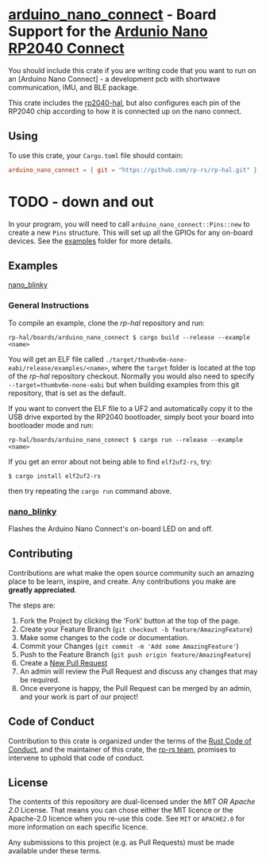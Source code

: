 # [arduino_nano_connect] - Board Support for the [Ardunio Nano RP2040 Connect]

You should include this crate if you are writing code that you want to run on
an [Arduino Nano Connect] - a development pcb with shortwave communication, IMU, and BLE package.

This crate includes the [rp2040-hal], but also configures each pin of the
RP2040 chip according to how it is connected up on the nano connect.

[Ardunio Nano RP2040 Connect]: https://store-usa.arduino.cc/collections/boards/products/arduino-nano-rp2040-connect
[arduino_nano_connect]: https://github.com/rp-rs/rp-hal/tree/main/boards/arduino_nano_connect
[rp2040-hal]: https://github.com/rp-rs/rp-hal/tree/main/rp2040-hal
[Raspberry Silicon RP2040]: https://www.raspberrypi.org/products/rp2040/

## Using

To use this crate, your `Cargo.toml` file should contain:

```toml
arduino_nano_connect = { git = "https://github.com/rp-rs/rp-hal.git" }
```
# TODO - down and out
In your program, you will need to call `arduino_nano_connect::Pins::new` to create
a new `Pins` structure. This will set up all the GPIOs for any on-board
devices. See the [examples](./examples) folder for more details.

## Examples

[nano_blinky](./examples/nano_blinky.rs)

### General Instructions

To compile an example, clone the _rp-hal_ repository and run:

```console
rp-hal/boards/arduino_nano_connect $ cargo build --release --example <name>
```

You will get an ELF file called
`./target/thumbv6m-none-eabi/release/examples/<name>`, where the `target`
folder is located at the top of the _rp-hal_ repository checkout. Normally
you would also need to specify `--target=thumbv6m-none-eabi` but when
building examples from this git repository, that is set as the default.

If you want to convert the ELF file to a UF2 and automatically copy it to the
USB drive exported by the RP2040 bootloader, simply boot your board into
bootloader mode and run:

```console
rp-hal/boards/arduino_nano_connect $ cargo run --release --example <name>
```

If you get an error about not being able to find `elf2uf2-rs`, try:

```console
$ cargo install elf2uf2-rs
```
then try repeating the `cargo run` command above.

### [nano_blinky](./examples/nano_blinky.rs)

Flashes the Arduino Nano Connect's on-board LED on and off.


## Contributing

Contributions are what make the open source community such an amazing place to
be learn, inspire, and create. Any contributions you make are **greatly
appreciated**.

The steps are:

1. Fork the Project by clicking the 'Fork' button at the top of the page.
2. Create your Feature Branch (`git checkout -b feature/AmazingFeature`)
3. Make some changes to the code or documentation.
4. Commit your Changes (`git commit -m 'Add some AmazingFeature'`)
5. Push to the Feature Branch (`git push origin feature/AmazingFeature`)
6. Create a [New Pull Request](https://github.com/rp-rs/rp-hal/pulls)
7. An admin will review the Pull Request and discuss any changes that may be required.
8. Once everyone is happy, the Pull Request can be merged by an admin, and your work is part of our project!

## Code of Conduct

Contribution to this crate is organized under the terms of the [Rust Code of
Conduct][CoC], and the maintainer of this crate, the [rp-rs team], promises
to intervene to uphold that code of conduct.

[CoC]: CODE_OF_CONDUCT.md
[rp-rs team]: https://github.com/orgs/rp-rs/teams/rp-rs

## License

The contents of this repository are dual-licensed under the _MIT OR Apache
2.0_ License. That means you can chose either the MIT licence or the
Apache-2.0 licence when you re-use this code. See `MIT` or `APACHE2.0` for more
information on each specific licence.

Any submissions to this project (e.g. as Pull Requests) must be made available
under these terms.
